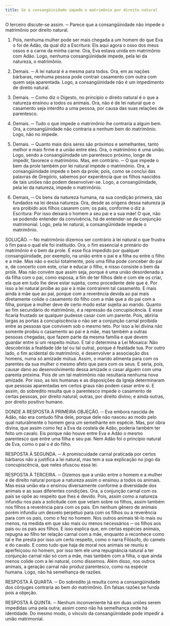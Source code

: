 ```yaml
---
title: Se a consangüinidade impede o matrimônio por direito natural
---
```


O terceiro discute-se assim. ─ Parece que a consangüinidade não impede o matrimônio por direito natural.  

1. Pois, nenhuma mulher pode ser mais chegada a um homem do que Eva o foi de Adão, da qual diz a Escritura: Eis aqui agora o osso dos meus ossos e a carne da minha carne. Ora, Eva estava unida em matrimônio com Adão. Logo, nenhuma consangüinidade impede, pela lei da natureza, o matrimônio.  

2. Demais. ─ A lei natural é a mesma para todos. Ora, em as nações bárbaras, nenhuma pessoa pode contrair casamento com outra com quem seja aparentada. Logo, a consangüinidade não é um impedimento de direito natural.  

3. Demais. ─ Como diz o Digesto, no princípio o direito natural é o que a natureza ensinou a todos os animais. Ora, não é de lei natural que o casamento seja interdito a uma pessoa, por causa das suas relações de parentesco.  

4. Demais. ─ Tudo o que impede o matrimônio lhe contraria a algum bem. Ora, a consangüinidade não contraria a nenhum bem do matrimônio. Logo, não no impede.  

5. Demais. ─ Quanto mais dois seres são próximos e semelhantes, tanto melhor e mais firme é a união entre eles. Ora, o matrimônio é uma união. Logo, sendo a consangüinidade um parentesco próximo, longe de impedir, favorece o matrimônio.  Mas, em contrário. ─ O que impede o bem da prole também por lei natural impede o matrimônio. Ora, a consangüinidade impede o bem da prole; pois, como se conclui das palavras de Gregório, sabemos por experiência que os filhos nascidos de tais uniões não podem desenvolver-se. Logo, a consangüinidade, pela lei da natureza, impede o matrimônio.  

2. Demais, ─ Os bens da natureza humana, na sua condição primeira, são fundados na lei dessa natureza. Ora, desde as origens dessa natureza já era proibido aos filhos casarem com; os pais, conforme o diz a Escritura: Por isso deixará o homem a seu pai e a sua mãe! O que, não se podendo entender da convivência, há de entender-se da conjunção matrimonial. Logo, pela lei natural, a consangüinidade impede o matrimônio.  

SOLUÇÃO. ─ No matrimônio dizemos ser contrário à lei natural o que frustra o fim para o qual ele foi instituído. Ora, o fim essencial e primário do matrimônio é o bem da prole. E esse fica impedido por qualquer consangüinidade, por exemplo, na união entre o pai e a filha ou entre o filho e a mãe. Mas não o exclui totalmente, pois uma filha pode conceber do pai e, de concerto com este, criar e educar o filho, e nisso consiste o bem da prole. Mas não convém que assim seja, porque é uma união desordenada a da filha com o pai, como esposa, a fim de ter filhos dele e com ele os criar, ela que em tudo lhe deve estar sujeita, como procedente dele que é. Por isso a lei natural proíbe ao pai e à mãe contraírem tal casamento. E mais ainda à mãe que ao pai, porque com a reverência devida ao pai mais diretamente colide o casamento do filho com a mãe que a do pai com a filha, porque a mulher deve de certo modo estar sujeita ao marido.  Quanto ao fim secundário do matrimônio, é a repressão da concupiscência. E esse ficaria frustado se qualquer pudesse casar com um parente. Pois, abriria largas as portas à concupiscência o não ser a conjunção carnal proibida entre as pessoas que convivem sob o mesmo teto. Por isso a lei divina não somente proibiu o casamento ao pai e à mãe, mas também a outras pessoas chegadas, que fazem parte da mesma família e que devem guardar entre si um respeito mútuo. E tal o determina a Lei Mosaica: Não descobrirás a fealdade (de tal ou tal outra), porque é fealdade tua.  Por outro lado, o fim acidental do matrimônio, é desenvolver a associação dos homens, numa só amizade mútua. Assim, o marido alimenta para com os parentes da sua mulher o mesmo afeto que para com os seus. E seria, pois, causar dano ao desenvolvimento dessa amizade o casar alguém com uma parenta próxima. Pois de um tal matrimônio não resultaria nenhuma nova amizade. Por isso, as leis humanas e as disposições da Igreja determinaram que pessoas aparentadas em certos graus não podem casar entre si. E assim, do sobredito resulta que o parentesco impede o casamento de certas pessoas, por direito natural; outras, por direito divino; e ainda outras, por direito positivo humano.  

DONDE A RESPOSTA À PRIMEIRA OBJEÇÃO. ─ Eva embora nascida de Adão, não era contudo filha dele, porque dele não nasceu ao modo pelo qual naturalmente o homem gera um semelhante em espécie. Mas, por obra divina, que assim como fez a Eva da costela de Adão, poderia também ter feito um cavalo. Eis porque não houve entre Eva e Adão o mesmo parentesco que entre uma filha e seu pai. Nem Adão foi o princípio natural de Eva, como o pai o é do filho.  

RESPOSTA À SEGUNDA. ─ A promiscuidade carnal praticada por certos bárbaros não a justifica a lei natural, mas tem a sua explicação no jogo da concupiscência, que neles ofuscou essa lei.  

RESPOSTA À TERCEIRA. ─ Dizemos que a união entre o homem e a mulher é de direito natural porque a natureza assim o ensinou a todos os animais. Mas essa união ela o ensinou diversamente conforme a diversidade dos animais e as suas diferentes condições. Ora, a conjunção carnal com os pais se opõe ao respeito que lhes é devido. Pois, assim como a natureza infundiu nos pais a solicitude com que velam sobre os filhos, assim também nos filhos a reverência para com os pais. Em nenhum gênero de animais porém infundiu um desvelo perpétuo para com os filhos ou a reverência para com os pais, como o fez no homem. Nos outros animais tê-lo mais ou menos, na medida em que são mais ou menos necessários ─ os filhos aos pais ou os pais aos filhos. E isso explica que, em certas espécies animais, repugna ao filho ter relação carnal com a mãe, enquanto a reconhece como tal e lhe presta por isso um certo respeito, como o narra Filósofo, do camelo e do cavalo. E como tudo que haja de moral nos animais se reuniu e aperfeiçoou no homem, por isso tem ele uma repugnância natural a ter conjunção carnal não só com a mãe, mas também com a filha, o que ainda menos colide com a lei natural, como dissemos. Além disso, nos outros animais, a geração carnal não produz parentesco, como na espécie humana. Logo, não há semelhança de razões.  

RESPOSTA À QUARTA. ─ Do sobredito já resulta como a consangüinidade dos cônjuges contraria ao bem do matrimônio. Em falsas razões se funda pois a objeção. 

RESPOSTA À QUINTA. ─ Nenhum inconveniente há em duas uniões serem impedidas uma pela outra; assim como não há semelhança onde há identidade. Do mesmo modo, o vínculo da consangüinidade pode impedir a união matrimonial.